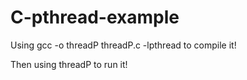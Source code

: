 # C-pthread-example

Using gcc -o threadP threadP.c -lpthread to compile it!

Then using threadP <firstArgument> <secondArgument> to run it!
